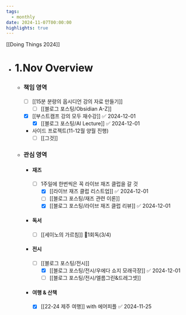 ```yaml
---
tags:
  - monthly
date: 2024-11-07T00:00:00
highlights: true
---
```

[[Doing Things 2024]]

- # 1.Nov Overview
	- ### 책임 영역
		- [ ] [[15분 분량의 옵시디언 강의 자료 만들기]]
			- [ ] [[블로그 포스팅/Obsidian A-Z]]
		- [x] [[부스트캠프 강의 모두 재수강]] ✅ 2024-12-01
			- [x] [[블로그 포스팅/AI Lecture]] ✅ 2024-12-01
		- 사이드 프로젝트(11-12월 양월 진행)
			- [ ] [[그것]]
	- ### 관심 영역
		- #### 재즈
			- [ ] 1주일에 한번씩은 꼭 라이브 재즈 클럽을 갈 것
				- [x] [[라이브 재즈 클럽 리스트업]] ✅ 2024-12-01
				- [ ] [[블로그 포스팅/재즈 관련 이론]]
				- [x] [[블로그 포스팅/라이브 재즈 클럽 리뷰]] ✅ 2024-12-01
		- #### 독서
			- [ ] [[세이노의 가르침]] 1회독(3/4)
		- #### 전시
			- [ ] [[블로그 포스팅/전시]]
				- [x] [[블로그 포스팅/전시/우에다 쇼지 모래극장]] ✅ 2024-12-01
				- [ ] [[블로그 포스팅/전시/엘름그린&드레그셋]]
		- #### 여행 & 산책
			- [x] [[22-24 제주 여행]] with 에어피플 ✅ 2024-11-25